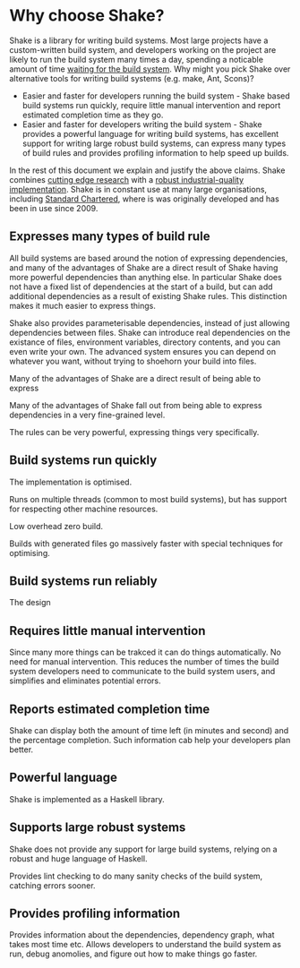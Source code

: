 # Why choose Shake?

Shake is a library for writing build systems. Most large projects have a custom-written build system, and developers working on the project are likely to run the build system many times a day, spending a noticable amount of time [waiting for the build system](http://xkcd.com/303/). Why might you pick Shake over alternative tools for writing build systems (e.g. make, Ant, Scons)? 

* Easier and faster for developers running the build system - Shake based build systems run quickly, require little manual intervention and report estimated completion time as they go.
* Easier and faster for developers writing the build system - Shake provides a powerful language for writing build systems, has excellent support for writing large robust build systems, can express many types of build rules and provides profiling information to help speed up builds.

In the rest of this document we explain and justify the above claims. Shake combines [cutting edge research](http://community.haskell.org/~ndm/downloads/paper-shake_before_building-10_sep_2012.pdf) with a [robust industrial-quality implementation](http://hackage.haskell.org/packages/shake/). Shake is in constant use at many large organisations, including [Standard Chartered](http://sc.com/), where is was originally developed and has been in use since 2009.

## Expresses many types of build rule

All build systems are based around the notion of expressing dependencies, and many of the advantages of Shake are a direct result of Shake having more powerful dependencies than anything else. In particular Shake does not have a fixed list of dependencies at the start of a build, but can add additional dependencies as a result of existing Shake rules. This distinction makes it much easier to express things.

Shake also provides parameterisable dependencies, instead of just allowing dependencies between files. Shake can introduce real dependencies on the existance of files, environment variables, directory contents, and you can even write your own. The advanced system ensures you can depend on whatever you want, without trying to shoehorn your build into files.


 Many of the advantages of Shake are a direct result of being able to express 


Many of the advantages of Shake fall out from being able to express dependencies in a very fine-grained level. 

The rules can be very powerful, expressing things very specifically.

## Build systems run quickly

The implementation is optimised.

Runs on multiple threads (common to most build systems), but has support for respecting other machine resources.

Low overhead zero build.

Builds with generated files go massively faster with special techniques for optimising.

## Build systems run reliably

The design 

## Requires little manual intervention

Since many more things can be trakced it can do things automatically. No need for manual intervention. This reduces the number of times the build system developers need to communicate to the build system users, and simplifies and eliminates potential errors.

## Reports estimated completion time

Shake can display both the amount of time left (in minutes and second) and the percentage completion. Such information cab help your developers plan better.

## Powerful language

Shake is implemented as a Haskell library.

## Supports large robust systems

Shake does not provide any support for large build systems, relying on a robust and huge language of Haskell.

Provides lint checking to do many sanity checks of the build system, catching errors sooner.

## Provides profiling information

Provides information about the dependencies, dependency graph, what takes most time etc. Allows developers to understand the build system as run, debug anomolies, and figure out how to make things go faster.
